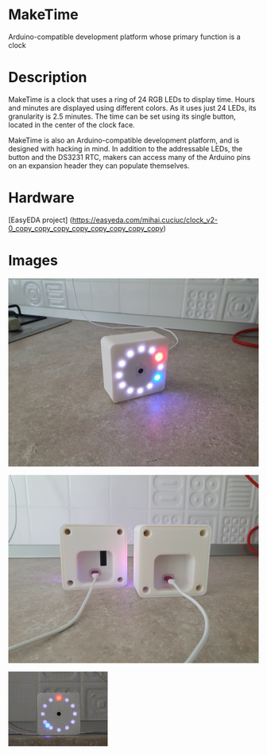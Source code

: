 # MakeTime
Arduino-compatible development platform whose primary function is a clock

# Description
MakeTime is a clock that uses a ring of 24 RGB LEDs to display time. Hours and minutes are displayed using different colors. As it uses just 24 LEDs, its granularity is 2.5 minutes. The time can be set using its single button, located in the center of the clock face.

MakeTime is also an Arduino-compatible development platform, and is designed with hacking in mind. In addition to the addressable LEDs, the button and the DS3231 RTC, makers can access many of the Arduino pins on an expansion header they can populate themselves.

# Hardware
[EasyEDA project] (https://easyeda.com/mihai.cuciuc/clock_v2-0_copy_copy_copy_copy_copy_copy_copy_copy)

# Images
![image](https://github.com/mihaicuciuc/MakeTime/blob/main/MakeTime.jpg)

![image](https://github.com/mihaicuciuc/MakeTime/blob/main/MakeTime_backs.jpg)

![image](https://github.com/mihaicuciuc/MakeTime/blob/main/timelapse.gif)
